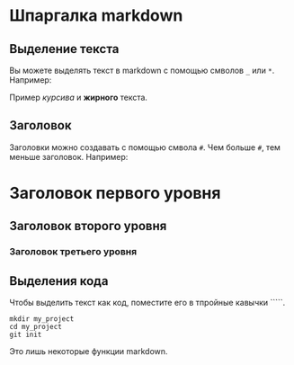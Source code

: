 # Шпаргалка markdown

## Выделение текста

Вы можете выделять текст в markdown с помощью смволов `_` или `*`. Например:

Пример _курсива_ и **жирного** текста. 

## Заголовок

Заголовки можно создавать с помощью смвола `#`. Чем больше `#`, тем меньше заголовок. Например:

# Заголовок первого уровня 
## Заголовок второго уровня
### Заголовок  третьего уровня

## Выделения кода

Чтобы выделить текст как код, поместите его в тпройные кавычки `````.

```
mkdir my_project
cd my_project
git init 
```
Это лишь некоторые функции markdown.